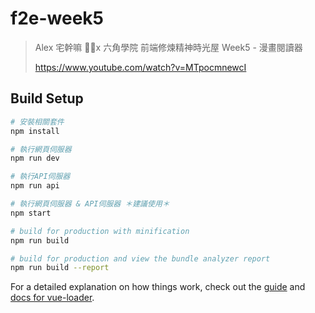 # f2e-week5

> Alex 宅幹嘛 x 六角學院 前端修煉精神時光屋 Week5 - 漫畫閱讀器
>
> https://www.youtube.com/watch?v=MTpocmnewcI

## Build Setup

```bash
# 安裝相關套件
npm install

# 執行網頁伺服器
npm run dev

# 執行API伺服器
npm run api

# 執行網頁伺服器 & API伺服器 ＊建議使用＊
npm start

# build for production with minification
npm run build

# build for production and view the bundle analyzer report
npm run build --report
```

For a detailed explanation on how things work, check out the [guide](http://vuejs-templates.github.io/webpack/) and [docs for vue-loader](http://vuejs.github.io/vue-loader).
